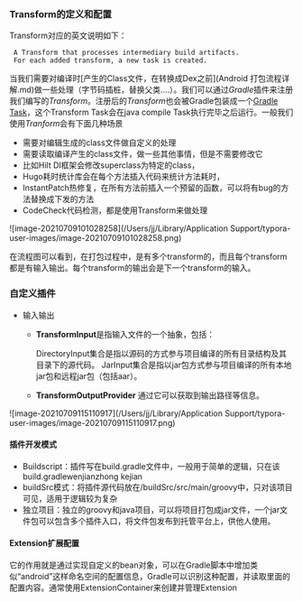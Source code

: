 ### Transform的定义和配置

Transform对应的英文说明如下：

```E
 A Transform that processes intermediary build artifacts.
 For each added transform, a new task is created.
```

当我们需要对编译时[产生的Class文件，在转换成Dex之前](Android 打包流程详解.md)做一些处理（字节码插桩，替换父类....）。我们可以通过*Gradle*插件来注册我们编写的*Transform*。注册后的*Transform*也会被Gradle包装成一个[Gradle Task](Gradle详解(计划).md)，这个Transform Task会在java compile Task执行完毕之后运行。一般我们使用*Tranform*会有下面几种场景

* 需要对编辑生成的class文件做自定义的处理
* 需要读取编译产生的class文件，做一些其他事情，但是不需要修改它
* 比如Hilt DI框架会修改superclass为特定的class，
* Hugo耗时统计库会在每个方法插入代码来统计方法耗时，
* InstantPatch热修复，在所有方法前插入一个预留的函数，可以将有bug的方法替换成下发的方法
* CodeCheck代码检测，都是使用Transform来做处理

![image-20210709101028258](/Users/jj/Library/Application Support/typora-user-images/image-20210709101028258.png)

在流程图可以看到，在打包过程中，是有多个transform的，而且每个transform都是有输入输出。每个transform的输出会是下一个transform的输入。



### 自定义插件

* 输入输出

  * **TransformInput**是指输入文件的一个抽象，包括：

    DirectoryInput集合是指以源码的方式参与项目编译的所有目录结构及其目录下的源代码。
    JarInput集合是指以jar包方式参与项目编译的所有本地jar包和远程jar包（包括aar）。

  * **TransformOutputProvider** 通过它可以获取到输出路径等信息。

![image-20210709115110917](/Users/jj/Library/Application Support/typora-user-images/image-20210709115110917.png)

####  插件开发模式

* Buildscript：插件写在build.gradle文件中，一般用于简单的逻辑，只在该build.gradlewenjianzhong kejian 
* buildSrc模式：将插件源代码放在/buildSrc/src/main/groovy中，只对该项目可见，适用于逻辑较为复杂
* 独立项目：独立的groovy和java项目，可以将项目打包成jar文件，一个jar文件包可以包含多个插件入口，将文件包发布到托管平台上，供他人使用。



#### Extension扩展配置

它的作用就是通过实现自定义的bean对象，可以在Gradle脚本中增加类似“android”这样命名空间的配置信息，Gradle可以识别这种配置，并读取里面的配置内容。通常使用ExtensionContainer来创建并管理Extension